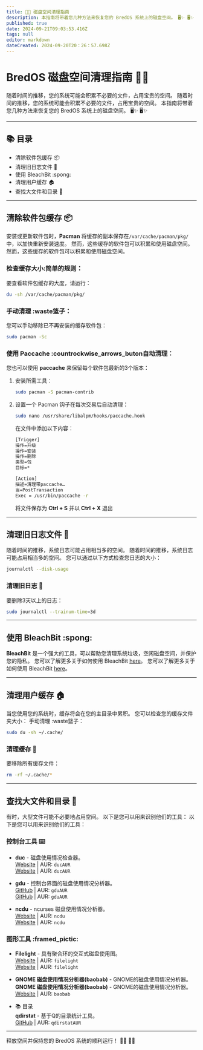 ```yaml
---
title: 🧹💾 磁盘空间清理指南
description: 本指南将带着您几种方法来恢复您的 BredOS 系统上的磁盘空间。 🖥️✨ 🖥️✨
published: true
date: 2024-09-21T09:03:53.416Z
tags: null
editor: markdown
dateCreated: 2024-09-20T20：26：57.698Z
---
```


# BredOS 磁盘空间清理指南 🧹💾

随着时间的推移，您的系统可能会积累不必要的文件，占用宝贵的空间。 随着时间的推移，您的系统可能会积累不必要的文件，占用宝贵的空间。 本指南将带着您几种方法来恢复您的 BredOS 系统上的磁盘空间。 🖥️✨ 🖥️✨

---

## 📚 目录

- 清除软件包缓存 📦
- 清理旧日志文件 📝
- 使用 BleachBit :spong:
- 清理用户缓存 🏠
- 查找大文件和目录 📂

---

## 清除软件包缓存 📦

安装或更新软件包时，**Pacman** 将缓存的副本保存在`/var/cache/pacman/pkg/`中，以加快重新安装速度。 然而，这些缓存的软件包可以积累和使用磁盘空间。 然而，这些缓存的软件包可以积累和使用磁盘空间。

### 检查缓存大小:简单的规则：

要查看软件包缓存的大度，请运行：

```bash
du -sh /var/cache/pacman/pkg/
```

### 手动清理 :waste篮子：

您可以手动移除已不再安装的缓存软件包：

```bash
sudo pacman -Sc
```

### 使用 Paccache :countrockwise_arrows_buton自动清理：

您也可以使用 **paccache** 来保留每个软件包最新的3个版本：

1. 安装所需工具：
   ```bash
   sudo pacman -S pacman-contrib
   ```
2. 设置一个 Pacman 钩子在每次交易后自动清理：
   ```bash
   sudo nano /usr/share/libalpm/hooks/paccache.hook
   ```
   在文件中添加以下内容：
   ```bash
   [Trigger]
   操作=升级
   操作=安装
   操作=删除
   类型=包
   目标=*

   [Action]
   描述=清理带paccache…
   当=PostTransaction
   Exec = /usr/bin/paccache -r
   ```
   将文件保存为 **Ctrl + S** 并以 **Ctrl + X** 退出

---

## 清理旧日志文件 📝

随着时间的推移，系统日志可能占用相当多的空间。 随着时间的推移，系统日志可能占用相当多的空间。 您可以通过以下方式检查您日志的大小：

```bash
journalctl --disk-usage
```

### 清理旧日志 🧼

要删除3天以上的日志：

```bash
sudo journalctl --trainum-time=3d
```

---

## 使用 BleachBit :spong:

**BleachBit** 是一个强大的工具，可以帮助您清理系统垃圾，空闲磁盘空间，并保护您的隐私。 您可以了解更多关于如何使用 BleachBit [here](https://www.bleachbit.org/)。 您可以了解更多关于如何使用 BleachBit [here](https://www.bleachbit.org/)。

---

## 清理用户缓存 🏠

当您使用您的系统时，缓存将会在您的主目录中累积。 您可以检查您的缓存文件夹大小： 手动清理 :waste篮子：

```bash
sudo du -sh ~/.cache/
```

### 清理缓存 🧹

要移除所有缓存文件：

```bash
rm -rf ~/.cache/*
```

---

## 查找大文件和目录 📂

有时，大型文件可能不必要地占用空间。 以下是您可以用来识别他们的工具： 以下是您可以用来识别他们的工具：

### 控制台工具 ⌨️

- **duc** - 磁盘使用情况检查器。\
  [Website](https://duc.zevv.nl) | AUR: `ducAUR`\
  [Website](https://duc.zevv.nl) | AUR: `ducAUR`

- **gdu** - 控制台界面的磁盘使用情况分析器。\
  [GitHub](https://github.com/dunde/gdu) | AUR: `gduAUR`\
  [GitHub](https://github.com/dunde/gdu) | AUR: `gduAUR`

- **ncdu** - ncurses 磁盘使用情况分析器。\
  [Website](https://dev.yorhel.nl/ncdu) | AUR: `ncdu`\
  [Website](https://dev.yorhel.nl/ncdu) | AUR: `ncdu`

### 图形工具 :framed_pictic:

- **Filelight** - 具有聚合环的交互式磁盘使用图。\
  [Website](https://apps.kde.org/filelight) | AUR: `filelight`\
  [Website](https://apps.kde.org/filelight) | AUR: `filelight`

- **GNOME 磁盘使用情况分析器(baobab)** - GNOME的磁盘使用情况分析器。\
  **GNOME 磁盘使用情况分析器(baobab)** - GNOME的磁盘使用情况分析器。\
  [Website](https://wiki.gnome.org/Apps/DiskUsageAnalyser) | AUR: `baobab`

- 📚 目录\
  **qdirstat** - 基于Q的目录统计工具。\
  [GitHub](https://github.com/shundhammer/qdirstat) | AUR: `qdirstatAUR`

---

释放空间并保持您的 BredOS 系统的顺利运行！ 💪✨ 💪✨
